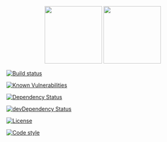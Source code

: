 <p align="center">
  <img height="150" src="https://avatars0.githubusercontent.com/u/36457275?s=400&u=16d355f384ed7f8e0655b7ed1d70ff2e411690d8&v=4e">
  <img height="150" src="https://user-images.githubusercontent.com/2955468/48448638-4d561380-e765-11e8-9ee4-81d9556eda48.png">
</p>

[![Build status][build-badge]][build-badge-url]

[![Known Vulnerabilities][vulnerability-badge]][vulnerability-badge-url]

[![Dependency Status][dependency-badge]][dependency-badge-url]

[![devDependency Status][dev-dependency-badge]][dev-dependency-badge-url]

[![License][license-badge]][license-badge-url]

[![Code style][formatter-badge]][formatter-badge-url]

[build-badge]: https://circleci.com/gh/santaswap/api.svg?style=shield&circle-token=8fe498e3f3a9afad454abe589e6046906ebdb56e
[build-badge-url]: https://circleci.com/gh/santaswap/api
[dependency-badge]: https://david-dm.org/santaswap/api.svg
[dependency-badge-url]: https://david-dm.org/santaswap/api
[dev-dependency-badge]: https://david-dm.org/santaswap/api/dev-status.svg
[dev-dependency-badge-url]: https://david-dm.org/santaswap/api?type=dev
[formatter-badge]: https://img.shields.io/badge/code_style-prettier-ff69b4.svg?style=flat-square
[formatter-badge-url]: #badge
[license-badge]: https://img.shields.io/github/license/santaswap/api.svg
[license-badge-url]: https://github.com/santaswap/api/blob/master/LICENSE
[vulnerability-badge]: https://snyk.io/test/github/santaswap/api/badge.svg?targetFile=package.json
[vulnerability-badge-url]: https://snyk.io/test/github/santaswap/api?targetFile=package.json

